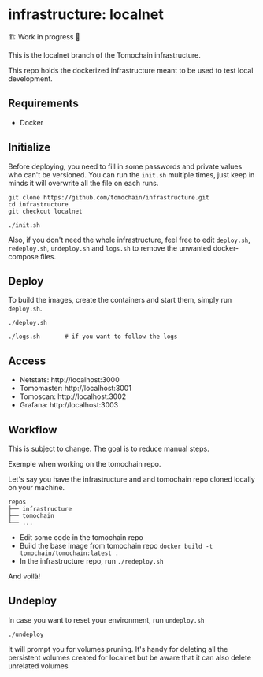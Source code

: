 # infrastructure: localnet

🏗️ Work in progress 🚧

This is the localnet branch of the Tomochain infrastructure.

This repo holds the dockerized infrastructure meant to be used to test local development.

## Requirements

- Docker

## Initialize

Before deploying, you need to fill in some passwords and private values who can't be versioned.
You can run the `init.sh` multiple times, just keep in minds it will overwrite all the file on each runs.

```
git clone https://github.com/tomochain/infrastructure.git
cd infrastructure
git checkout localnet

./init.sh
```

Also, if you don't need the whole infrastructure, feel free to edit `deploy.sh`, `redeploy.sh`, `undeploy.sh` and `logs.sh` to remove the unwanted docker-compose files.

## Deploy

To build the images, create the containers and start them, simply run `deploy.sh`.

```
./deploy.sh

./logs.sh       # if you want to follow the logs
```

## Access

- Netstats: http://localhost:3000
- Tomomaster: http://localhost:3001
- Tomoscan: http://localhost:3002
- Grafana: http://localhost:3003

## Workflow

This is subject to change. The goal is to reduce manual steps.

Exemple when working on the tomochain repo.

Let's say you have the infrastructure and and tomochain repo cloned locally on your machine.
```
repos
├── infrastructure
├── tomochain
└── ...
```

- Edit some code in the tomochain repo
- Build the base image from tomochain repo `docker build -t tomochain/tomochain:latest .`
- In the infrastructure repo, run `./redeploy.sh`

And voilà!

## Undeploy

In case you want to reset your environment, run `undeploy.sh`
```
./undeploy
```
It will prompt you for volumes pruning. It's handy for deleting all the persistent volumes created for localnet but be aware that it can also delete unrelated volumes

